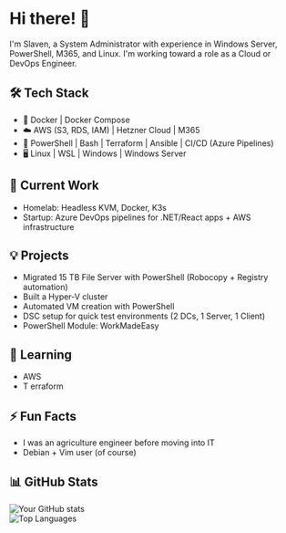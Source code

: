 # Hi there! 👋

I'm Slaven, a System Administrator with experience in Windows Server, PowerShell, M365, and Linux. I'm working toward a role as a Cloud or DevOps Engineer.

## 🛠️ Tech Stack
- 🐳 Docker | Docker Compose
- ☁️ AWS (S3, RDS, IAM) | Hetzner Cloud | M365
- 🔧 PowerShell | Bash | Terraform | Ansible | CI/CD (Azure Pipelines)
- 🖥️ Linux | WSL | Windows | Windows Server
## 🚀 Current Work
- Homelab: Headless KVM, Docker, K3s
- Startup: Azure DevOps pipelines for .NET/React apps + AWS infrastructure
## 💡 Projects
- Migrated 15 TB File Server with PowerShell (Robocopy + Registry automation)
- Built a Hyper-V cluster
- Automated VM creation with PowerShell
- DSC setup for quick test environments (2 DCs, 1 Server, 1 Client)
- PowerShell Module: WorkMadeEasy
## 🌱 Learning
- AWS
- T erraform
## ⚡ Fun Facts
- I was an agriculture engineer before moving into IT
- Debian + Vim user (of course)

## 📊 GitHub Stats  
![Your GitHub stats](https://github-readme-stats.vercel.app/api?username=slaveng22&show_icons=true&theme=tokyonight)  
![Top Languages](https://github-readme-stats.vercel.app/api/top-langs/?username=slaveng22&layout=compact&theme=tokyonight)  


<!--
**slaveng22/slaveng22** is a ✨ _special_ ✨ repository because its `README.md` (this file) appears on your GitHub profile.
-->
